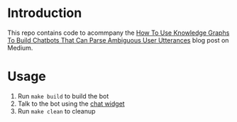 # Introduction

This repo contains code to acommpany the [How To Use Knowledge Graphs To Build Chatbots That Can Parse Ambiguous User Utterances](https://pub.towardsai.net/how-to-use-knowledge-graphs-to-build-chatbots-that-can-parse-ambiguous-user-utterances-eb25fbbf9f6) blog post on Medium.

# Usage

1. Run `make build` to build the bot
2. Talk to the bot using the [chat widget](./ui/ui.html)
3. Run `make clean` to cleanup